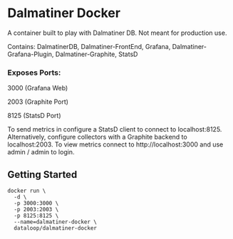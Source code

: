 # Dalmatiner Docker

A container built to play with Dalmatiner DB. Not meant for production use.

Contains: DalmatinerDB, Dalmatiner-FrontEnd, Grafana, Dalmatiner-Grafana-Plugin, Dalmatiner-Graphite, StatsD

### Exposes Ports:

3000  (Grafana Web)

2003  (Graphite Port)

8125  (StatsD Port)

To send metrics in configure a StatsD client to connect to localhost:8125. Alternatively, configure collectors with a
Graphite backend to localhost:2003. To view metrics connect to http://localhost:3000 and use admin / admin to login.

## Getting Started

```
docker run \
  -d \
  -p 3000:3000 \
  -p 2003:2003 \
  -p 8125:8125 \
  --name=dalmatiner-docker \
  dataloop/dalmatiner-docker
```